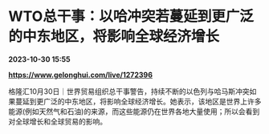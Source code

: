 # WTO总干事：以哈冲突若蔓延到更广泛的中东地区，将影响全球经济增长

**2023-10-30 15:55**

**https://www.gelonghui.com/live/1272396**

格隆汇10月30日｜世界贸易组织总干事警告，持续不断的以色列与哈马斯冲突如果蔓延到更广泛的中东地区，将影响全球经济增长。她表示，该地区是世界上许多能源(例如天然气和石油)的来源，而这些能源仍在世界各地大量使用；所以会看到对全球增长和全球贸易的影响。